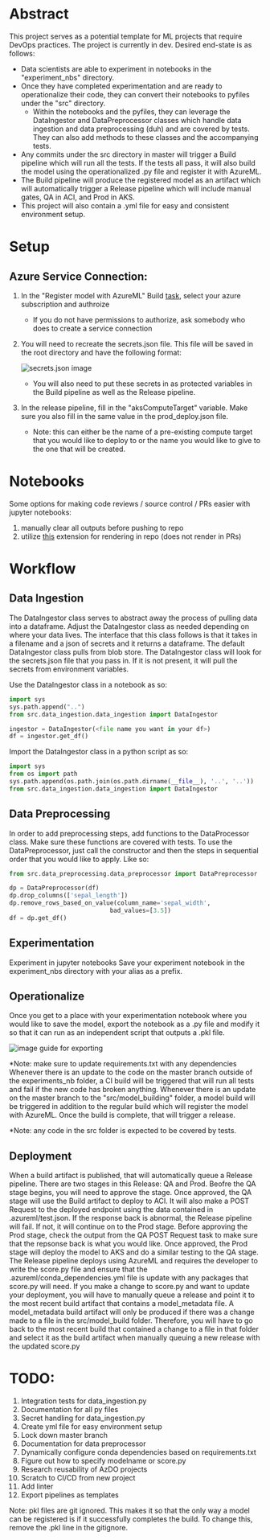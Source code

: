 
# Abstract
This project serves as a potential template for ML projects that require DevOps practices. The project is currently in dev. Desired end-state is as follows:
- Data scientists are able to experiment in notebooks in the "experiment_nbs" directory.
- Once they have completed experimentation and are ready to operationalize their code, they can convert their notebooks to pyfiles under the "src" directory.
    - Within the notebooks and the pyfiles, they can leverage the DataIngestor and DataPreprocessor classes which handle data ingestion and data preprocessing (duh) and are covered by tests. They can also add methods to these classes and the accompanying tests.
- Any commits under the src directory in master will trigger a Build pipeline which will run all the tests. If the tests all pass, it will also build the model using the operationalized .py file and register it with AzureML.
- The Build pipeline will produce the registered model as an artifact which will automatically trigger a Release pipeline which will include manual gates, QA in ACI, and Prod in AKS.
- This project will also contain a .yml file for easy and consistent environment setup. 
    

# Setup
## Azure Service Connection:
1) In the "Register model with AzureML" Build [task](https://dev.azure.com/clmccarthy/mlopstemplate/_apps/hub/ms.vss-ciworkflow.build-ci-hub?_a=edit-build-definition&id=3), select your azure subscription and authroize
    - If you do not have permissions to authorize, ask somebody who does to create a service connection

2) You will need to recreate the secrets.json file. This file will be saved in the root directory and have the following format:

    ![secrets.json image](proj_setup/materials/secrets.png)
    - You will also need to put these secrets in as protected variables in the Build pipeline as well as the Release pipeline.
3) In the release pipeline, fill in the "aksComputeTarget" variable. Make sure you also fill in the same value in  the prod_deploy.json file.
    - Note: this can either be the name of a pre-existing compute target that you would like to deploy to or the name you would like to give to the one that will be created.

# Notebooks
Some options for making code reviews / source control / PRs easier with jupyter notebooks:
1) manually clear all outputs before pushing to repo
2) utilize [this](https://marketplace.visualstudio.com/items?itemName=ms-air-aiagility.ipynb-renderer) extension for rendering in repo (does not render in PRs)

# Workflow
## Data Ingestion
The DataIngestor class serves to abstract away the process of pulling data into a dataframe. Adjust the DataIngestor class as needed depending on where your data lives. The interface that this class follows is that it takes in a filename and a json of secrets and it returns a dataframe. The default DataIngestor class pulls from blob store. The DataIngestor class will look for the secrets.json file that you pass in. If it is not present, it will pull the secrets from environment variables.

Use the DataIngestor class in a notebook as so: 
```python
import sys
sys.path.append("..")
from src.data_ingestion.data_ingestion import DataIngestor

ingestor = DataIngestor(<file name you want in your df>)
df = ingestor.get_df()
```
Import the DataIngestor class in a python script as so:
```python
import sys
from os import path
sys.path.append(os.path.join(os.path.dirname(__file__), '..', '..'))
from src.data_ingestion.data_ingestion import DataIngestor
```

## Data Preprocessing
In order to add preprocessing steps, add functions to the DataProcessor class. Make sure these functions are covered with tests. 
To use the DataPreprocessor, just call the constructor and then the steps in sequential order that you would like to apply. Like so:
```python
from src.data_preprocessing.data_preprocessor import DataPreprocessor

dp = DataPreprocessor(df)
dp.drop_columns(['sepal_length'])
dp.remove_rows_based_on_value(column_name='sepal_width', 
                            bad_values=[3.5])
df = dp.get_df()
```
## Experimentation
Experiment in jupyter notebooks 
Save your experiment notebook in the experiment_nbs directory with your alias as a prefix.

## Operationalize
Once you get to a place with your experimentation notebook where you would like to save the model, export the notebook as a .py file and modify it so that it can run as an independent script that outputs a .pkl file.

![image guide for exporting](proj_setup/materials/exportaspy.png)

*Note: make sure to update requirements.txt with any dependencies
Whenever there is an update to the code on the master branch outside of the experiments_nb folder, a CI build will be triggered that will run all tests and fail if the new code has broken anything.
Whenever there is an update on the master branch to the "src/model_building" folder, a model build will be triggered in addition to the regular build which will register the model with AzureML. Once the build is complete, that will trigger a release.

*Note: any code in the src folder is expected to be covered by tests.

## Deployment
When a build artifact is published, that will automatically queue a Release pipeline. There are two stages in this Release: QA and Prod.
Beofre the QA stage begins, you will need to approve the stage. Once approved, the QA stage will use the Build artifact to deploy to ACI. It will also make a POST Request to the deployed endpoint using the data contained in .azureml/test.json. If the response back is abnormal, the Release pipeline will fail. If not, it will continue on to the Prod stage.
Before approving the Prod stage, check the output from the QA POST Request task to make sure that the repsonse back is what you would like. Once approved, the Prod stage will deploy the model to AKS and do a similar testing to the QA stage.
The Release pipeline deploys using AzureML and requires the developer to write the score.py file and ensure that the .azureml/conda_dependencies.yml file is update with any packages that score.py will need.
If you make a change to score.py and want to update your deployment, you will have to manually queue a release and point it to the most recent build artifact that contains a model_metadata file. A model_metadata build artifact will only be produced if there was a change made to a file in the src/model_build folder. Therefore, you will have to go back to the most recent build that contained a change to a file in that folder and select it as the build artifact when manually queuing a new release with the updated score.py

# TODO:
1) Integration tests for data_ingestion.py
2) Documentation for all py files
3) Secret handling for data_ingestion.py
4) Create yml file for easy environment setup
5) Lock down master branch
6) Documentation for data preprocessor
7) Dynamically configure conda dependencies based on requirements.txt
9) Figure out how to specify modelname or score.py
11) Research reusability of AzDO projects
12) Scratch to CI/CD from new project
13) Add linter
14) Export pipelines as templates

Note: pkl files are git ignored. This makes it so that the only way a model can be registered is if it successfully completes the build.
To change this, remove the .pkl line in the gitignore.
